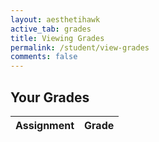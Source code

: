 ```yaml
---
layout: aesthetihawk
active_tab: grades
title: Viewing Grades
permalink: /student/view-grades
comments: false
---
```


<div class="min-h-screen bg-neutral-900 py-10">
  <div class="max-w-5xl mx-auto px-4">
    <!-- Grades Card -->
    <div class="bg-neutral-800 border border-neutral-700 rounded-lg shadow-md p-6">
      <h2 class="text-2xl font-semibold text-white text-center mb-6">Your Grades</h2>
      <div class="overflow-x-auto">
        <table id="gradesTable" class="min-w-full divide-y divide-neutral-700 text-white text-sm">
          <thead class="text-white">
            <tr>
              <th class="px-4 py-2 text-left font-bold text-base">Assignment</th>
              <th class="px-4 py-2 text-left font-bold text-base">Grade</th>
            </tr>
          </thead>
          <tbody class="divide-y divide-neutral-700">
            <!-- Grade rows will be dynamically added here -->
          </tbody>
        </table>
      </div>
    </div>
  </div>
</div>

<script type="module">
    import { javaURI, fetchOptions } from '{{site.baseurl}}/assets/js/api/config.js';
    let userId = -1;
    let grades = [];

    function populateTable(grades) {
        const tableBody = document.getElementById("gradesTable").getElementsByTagName("tbody")[0];
        tableBody.innerHTML = "";

        grades.forEach(stugrade => {
            let row = tableBody.insertRow();

            let cell1 = row.insertCell(0);
            cell1.className = "border border-white px-4 py-2";
            cell1.textContent = stugrade[1];

            let cell2 = row.insertCell(1);
            cell2.className = "border border-white px-4 py-2";
            cell2.textContent = stugrade[0];
        });

        displayAverage(grades);
    }

    function displayAverage(grades) {
        let total = 0;
        let count = grades.length;

        grades.forEach(stugrade => {
            total += parseFloat(stugrade[0]); 
        });

        let average = (total / count).toFixed(2); 

        const tableBody = document.getElementById("gradesTable").getElementsByTagName("tbody")[0];
        let averageRow = tableBody.insertRow();
        averageRow.classList.add("border", "border-white");

        let cell1 = averageRow.insertCell(0);
        cell1.className = "border border-white px-4 py-2 font-bold";
        cell1.textContent = "Average";

        let cell2 = averageRow.insertCell(1);
        cell2.className = "border border-white px-4 py-2 font-bold";
        cell2.textContent = average;
    }

    async function getUserId() {
        const url_persons = `${javaURI}/api/person/get`;
        await fetch(url_persons, fetchOptions)
            .then(response => {
                if (!response.ok) {
                    throw new Error(`Spring server response: ${response.status}`);
                }
                return response.json();
            })
            .then(data => {
                userId = data.id;
            })
            .catch(error => {
                console.error("Java Database Error:", error);
            });
    }

    async function fetchAssignmentbyId(assignmentId) {
        try {
            const response = await fetch(javaURI + "/api/assignments/" + String(assignmentId), {
                method: 'GET',
                headers: {
                    'Content-Type': 'application/json',
                }
            });

            if (!response.ok) {
                throw new Error(`Failed to fetch assignments: ${response.statusText}`);
            }

            const assignment = await response.text();
            return assignment;  

        } catch (error) {
            console.error('Error fetching assignments:', error);
        }
    }

    async function getGrades() {
        const urlGrade = javaURI + '/api/synergy/grades';

        try {
            const response = await fetch(urlGrade, {
                method: 'GET',
                credentials: 'include',
            });

            if (!response.ok) {
                throw new Error('Failed to get data: ' + response.statusText);
            }

            const data = await response.json();
            await getUserId();  

            for (const grade of data) {
                if (grade.studentId == userId) {
                    let stugrade = [];
                    stugrade.push(grade.grade);
                    
                    const assignmentDetails = await fetchAssignmentbyId(grade.assignmentId);
                    stugrade.push(assignmentDetails);
                    
                    grades.push(stugrade);
                }
            }

            populateTable(grades);

        } catch (error) {
            console.error('Error fetching grades:', error);
        }
    }

    window.onload = async function() {
        await getUserId();
        await getGrades(); 
    };
</script>
